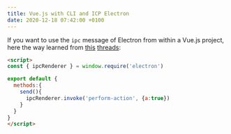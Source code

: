 ```yaml
---
title: Vue.js with CLI and ICP Electron
date: 2020-12-18 07:42:00 +0100
---
```


If you want to use the `ipc` message of Electron from within a Vue.js project, here the way learned from [this](https://stackoverflow.com/questions/56498761/electron-ipcrenderer-from-vue-js-single-file-component) [threads](https://github.com/electron/electron/issues/9920):

```html
<script>
const { ipcRenderer } = window.require('electron')

export default {
  methods:{
    send(){
      ipcRenderer.invoke('perform-action', {a:true})
    }
  }
}
</script>
```

